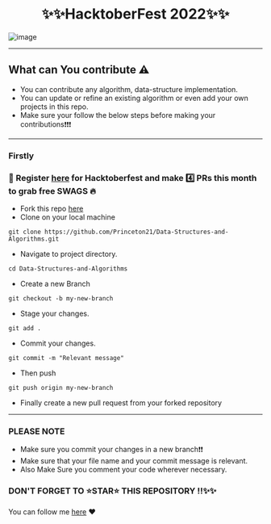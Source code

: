 
<h1 align="center">✨✨HacktoberFest 2022✨✨</h1>
  
  ![image](https://res.cloudinary.com/practicaldev/image/fetch/s--n6yDj0MN--/c_imagga_scale,f_auto,fl_progressive,h_420,q_auto,w_1000/https://dev-to-uploads.s3.amazonaws.com/uploads/articles/12t9r8j7n9ynxbdzhs5p.png)
  
  

-----

## What can You contribute ⚠️ 
* You can contribute any algorithm, data-structure implementation.
* You can update or refine an existing algorithm  or even add your own projects in this repo.
* Make sure your follow the below steps before making your contributions❗❗❗

-----

### Firstly
### 📢 Register [here](https://hacktoberfest.com/) for Hacktoberfest and make 4️⃣ PRs this month to grab free SWAGS 🔥

- Fork this repo <!-- Place this tag where you want the button to render. -->
<a class="github-button" href="https://github.com/Princeton21/Data-Structures-and-Algorithms/fork" data-color-scheme="no-preference: light_high_contrast; light: light_high_contrast; dark: dark;" data-icon="octicon-repo-forked" data-size="large" data-show-count="true" aria-label="Fork Princeton21/Data-Structures-and-Algorithms on GitHub">here</a>
- Clone on your local machine

```terminal
git clone https://github.com/Princeton21/Data-Structures-and-Algorithms.git
```
- Navigate to project directory.
```terminal
cd Data-Structures-and-Algorithms
```

- Create a new Branch

```
git checkout -b my-new-branch
```
- Stage your changes.
```
git add .
```
- Commit your changes.

```
git commit -m "Relevant message"
```
- Then push 
```
git push origin my-new-branch
```
- Finally create a new pull request from your forked repository
----
### PLEASE NOTE

* Make sure you commit your changes in a new branch❗❗
* Make sure that your file name and your commit message is relevant.
* Also Make Sure you comment your code wherever necessary.
### DON'T FORGET TO ⭐STAR⭐ THIS REPOSITORY !!✨✨ 
  

You can follow me [here](https://github.com/Princeton21) ❤
